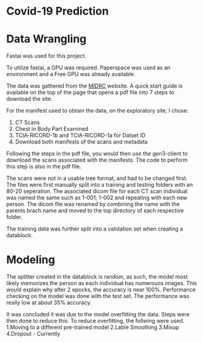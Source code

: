 # Covid-19 Prediction

# Data Wrangling
Fastai was used for this project.

To utilize fastai, a GPU was required. Paperspace was used as an environment and a Free GPU was already available.

The data was gathered from the [MIDRC](dhttps://data.midrc.org/) website.
A quick start guide is available on the top of the page that opens a pdf file into 7 steps to download the site.

For the manifest used to obtain the data, on the exploratory site, I chose: 
1. CT Scans
2. Chest in Body Part Examined
3. TCIA-RICORD-1b and TCIA-RICORD-1a for Datset ID
4. Download both manifests of the scans and metadata

Following the steps in the pdf file, you would then use the gen3-client to download the scans associated with the manifests. The code to perform this step is also in the pdf file.

The scans were not in a usable tree format, and had to be changed first. The files were first manually split into a training and testing folders with an 80-20 seperation. The associated dicom file for each CT scan individual was named the same such as 1-001; 1-002 and repeating with each new person. The dicom file was renamed by combining the name with the parents brach name and moved to the top directory of each respective folder.

The training data was further split into a validation set when creating a datablock.
# Modeling
The splitter created in the datablock is random, as such, the model most likely memorizes the person as each individual has numerouos images. This would explain why after 2 epocks, the accuracy is near 100%. 
Performance checking on the model was done with the test set. The performance was really low at about 35% accuracy.

It was concluded it was due to the model overfitting the data. Steps were then done to reduce this.
To reduce overfitting, the follwing were used.
1.Moving to a different pre-trained model
2.Lable Smoothing
3.Mixup
4.Dropout - Currently

